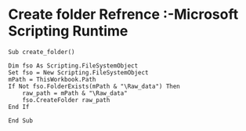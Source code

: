 # Create folder Refrence :-Microsoft Scripting Runtime

    Sub create_folder()
    
    Dim fso As Scripting.FileSystemObject
    Set fso = New Scripting.FileSystemObject
    mPath = ThisWorkbook.Path
    If Not fso.FolderExists(mPath & "\Raw_data") Then
        raw_path = mPath & "\Raw_data"
        fso.CreateFolder raw_path
    End If
    
    End Sub
    
   

